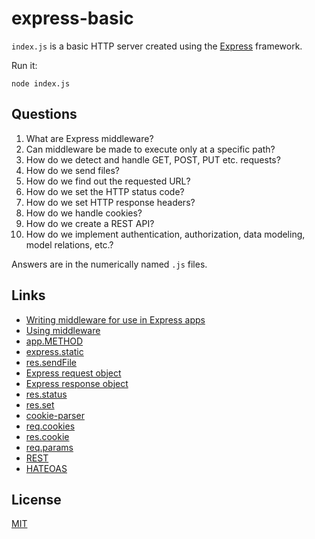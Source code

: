# express-basic

`index.js` is a basic HTTP server created using the [Express](https://www.npmjs.com/package/express) framework.

Run it:

```
node index.js
```

## Questions

1. What are Express middleware?
2. Can middleware be made to execute only at a specific path?
3. How do we detect and handle GET, POST, PUT etc. requests?
4. How do we send files?
5. How do we find out the requested URL?
6. How do we set the HTTP status code?
7. How do we set HTTP response headers?
8. How do we handle cookies?
9. How do we create a REST API?
10. How do we implement authentication, authorization, data modeling, model relations, etc.?

Answers are in the numerically named `.js` files.

## Links

* [Writing middleware for use in Express apps](http://expressjs.com/en/guide/writing-middleware.html)
* [Using middleware](http://expressjs.com/en/guide/using-middleware.html)
* [app.METHOD](http://expressjs.com/en/4x/api.html#app.METHOD)
* [express.static](http://expressjs.com/en/4x/api.html#express.static)
* [res.sendFile](http://expressjs.com/en/4x/api.html#res.sendFile)
* [Express request object](http://expressjs.com/en/4x/api.html#req)
* [Express response object](http://expressjs.com/en/4x/api.html#res)
* [res.status](http://expressjs.com/en/4x/api.html#res.status)
* [res.set](http://expressjs.com/en/4x/api.html#res.status)
* [cookie-parser](https://www.npmjs.com/package/cookie-parser)
* [req.cookies](http://expressjs.com/en/4x/api.html#req.cookies)
* [res.cookie](http://expressjs.com/en/4x/api.html#res.cookie)
* [req.params](http://expressjs.com/en/4x/api.html#req.params)
* [REST](https://en.wikipedia.org/wiki/Representational_state_transfer)
* [HATEOAS](https://en.wikipedia.org/wiki/HATEOAS)

## License

[MIT](LICENSE)
